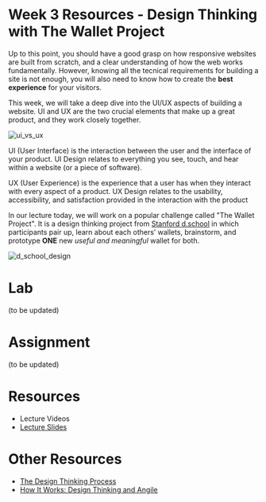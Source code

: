 # Week 3 Resources -  Design Thinking with The Wallet Project
Up to this point, you should have a good grasp on how responsive websites are built from scratch, and a clear understanding of how the web works fundamentally. However, knowing all the tecnical requirements for building a site is not enough, you will also need to know how to create the **best experience** for your visitors.

This week, we will take a deep dive into the UI/UX aspects of building a website. UI and UX are the two crucial elements that make up a great product, and they work closely together. 

<img src="https://i.imgur.com/OF5lcYU.jpg" alt="ui_vs_ux">

UI (User Interface) is the interaction between the user and the interface of your product. UI Design relates to everything you see, touch, and hear within a website (or a piece of software). 

UX (User Experience) is the experience that a user has when they interact with every aspect of a product. UX Design relates to the usability, accessibility, and satisfaction provided in the interaction with the product

In our lecture today, we will work on a popular challenge called "The Wallet Project". It is a design thinking project from [Stanford d.school](https://dschool-old.stanford.edu/groups/designresources/wiki/4dbb2/the_wallet_project.html) in which participants pair up, learn about each others’ wallets, brainstorm, and prototype **ONE** new *useful and meaningful* wallet for both. 

<img src="https://i.imgur.com/gXEFO9T.jpg" alt="d_school_design">

# Lab
(to be updated)

# Assignment
(to be updated)

# Resources 
- Lecture Videos
- [Lecture Slides](https://www.beautiful.ai/deck/-LBVL0D5wkCgsXXp2tK5/Design-Thinking)

# Other Resources
* [The Design Thinking Process](https://www.youtube.com/watch?v=_r0VX-aU_T8)
* [How It Works: Design Thinking and Angile](https://www.youtube.com/watch?v=pXtN4y3O35M)

